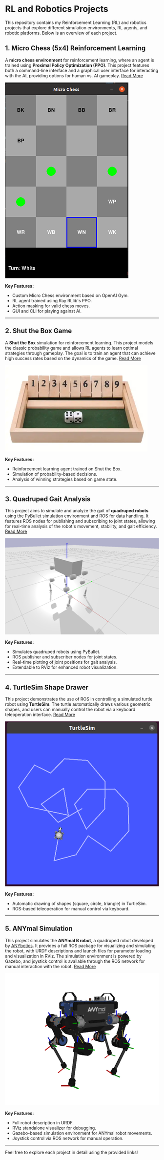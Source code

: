# RL and Robotics Projects

This repository contains my Reinforcement Learning (RL) and robotics projects that explore different simulation environments, RL agents, and robotic platforms. Below is an overview of each project.

## 1. Micro Chess (5x4) Reinforcement Learning

A **micro chess environment** for reinforcement learning, where an agent is trained using **Proximal Policy Optimization (PPO)**. This project features both a command-line interface and a graphical user interface for interacting with the AI, providing options for human vs. AI gameplay. [Read More](micro_chess/README.md)

![alt text](micro_chess/image.png)

**Key Features:**
- Custom Micro Chess environment based on OpenAI Gym.
- RL agent trained using Ray RLlib's PPO.
- Action masking for valid chess moves.
- GUI and CLI for playing against AI.
---

## 2. Shut the Box Game

A **Shut the Box** simulation for reinforcement learning. This project models the classic probability game and allows RL agents to learn optimal strategies through gameplay. The goal is to train an agent that can achieve high success rates based on the dynamics of the game. [Read More](shut_the_box/README.md)

![alt text](shut_the_box/game.png)

**Key Features:**
- Reinforcement learning agent trained on Shut the Box.
- Simulation of probability-based decisions.
- Analysis of winning strategies based on game state.

---

## 3. Quadruped Gait Analysis

This project aims to simulate and analyze the gait of **quadruped robots** using the PyBullet simulation environment and ROS for data handling. It features ROS nodes for publishing and subscribing to joint states, allowing for real-time analysis of the robot's movement, stability, and gait efficiency. [Read More](quadruped_analysis/README.md)

![alt text](quadruped_analysis/image.png)

**Key Features:**
- Simulates quadruped robots using PyBullet.
- ROS publisher and subscriber nodes for joint states.
- Real-time plotting of joint positions for gait analysis.
- Extendable to RViz for enhanced robot visualization.

---

## 4. TurtleSim Shape Drawer

This project demonstrates the use of ROS in controlling a simulated turtle robot using **TurtleSim**. The turtle automatically draws various geometric shapes, and users can manually control the robot via a keyboard teleoperation interface. [Read More](turtlesim_drawer/README.md)


![alt text](turtlesim_drawer/image.png)

**Key Features:**
- Automatic drawing of shapes (square, circle, triangle) in TurtleSim.
- ROS-based teleoperation for manual control via keyboard.

---

## 5. ANYmal Simulation

This project simulates the **ANYmal B robot**, a quadruped robot developed by [ANYbotics](https://www.anybotics.com/anymal). It provides a full ROS package for visualizing and simulating the robot, with URDF descriptions and launch files for parameter loading and visualization in RViz. The simulation environment is powered by Gazebo, and joystick control is available through the ROS network for manual interaction with the robot. [Read More](ANYmal_simulation/README.md)


![alt text](ANYmal_simulation/doc/anymal_robot_rviz.png)

**Key Features:**
- Full robot description in URDF.
- RViz standalone visualizer for debugging.
- Gazebo-based simulation environment for ANYmal robot movements.
- Joystick control via ROS network for manual operation.
---

Feel free to explore each project in detail using the provided links!
